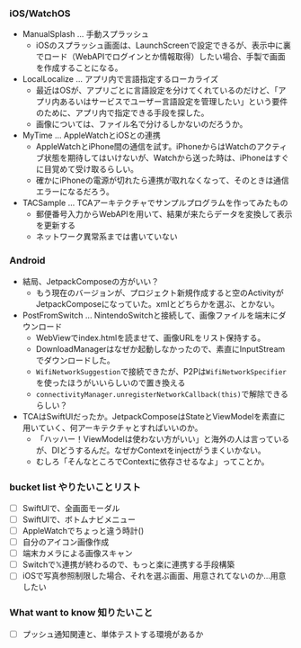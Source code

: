 ### iOS/WatchOS
* ManualSplash ... 手動スプラッシュ
  * iOSのスプラッシュ画面は、LaunchScreenで設定できるが、表示中に裏でロード（WebAPIでログインとか情報取得）したい場合、手製で画面を作成することになる。
* LocalLocalize ... アプリ内で言語指定するローカライズ
  * 最近はOSが、アプリごとに言語設定を分けてくれているのだけど、「アプリ内あるいはサービスでユーザー言語設定を管理したい」という要件のために、アプリ内で指定できる手段を探した。
  * 画像については、ファイル名で分けるしかないのだろうか。
* MyTime ... AppleWatchとiOSとの連携
  * AppleWatchとiPhone間の通信を試す。iPhoneからはWatchのアクティブ状態を期待してはいけないが、Watchから送った時は、iPhoneはすぐに目覚めて受け取るらしい。
  * 確かにiPhoneの電源が切れたら連携が取れなくなって、そのときは通信エラーになるだろう。
* TACSample ... TCAアーキテクチャでサンプルプログラムを作ってみたもの
  * 郵便番号入力からWebAPIを用いて、結果が来たらデータを変換して表示を更新する
  * ネットワーク異常系までは書いていない
  
### Android
* 結局、JetpackComposeの方がいい？
  * もう現在のバージョンが、プロジェクト新規作成すると空のActivityがJetpackComposeになっていた。xmlとどちらかを選ぶ、とかない。
* PostFromSwitch ... NintendoSwitchと接続して、画像ファイルを端末にダウンロード
  * WebViewでindex.htmlを読ませて、画像URLをリスト保持する。
  * DownloadManagerはなぜか起動しなかったので、素直にInputStreamでダウンロードした。
  * `WifiNetworkSuggestion`で接続できたが、P2Pは`WifiNetworkSpecifier`を使ったほうがいいらしいので置き換える
  * `connectivityManager.unregisterNetworkCallback(this)`で解除できるらしい？
* TCAはSwiftUIだったか。JetpackComposeはStateとViewModelを素直に用いていく、何アーキテクチャとすればいいのか。
  * 「ハッハー！ViewModelは使わない方がいい」と海外の人は言っているが、DIどうするんだ。なぜかContextをinjectがうまくいかない。
  * むしろ「そんなところでContextに依存させるなよ」ってことか。

### bucket list やりたいことリスト
* [ ] SwiftUIで、全画面モーダル
* [ ] SwiftUIで、ボトムナビメニュー
* [ ] AppleWatchでちょっと違う時計()
* [ ] 自分のアイコン画像作成
* [ ] 端末カメラによる画像スキャン
* [ ] Switchで𝕏連携が終わるので、もっと楽に連携する手段構築
* [ ] iOSで写真参照制限した場合、それを選ぶ画面、用意されてないのか…用意したい

### What want to know 知りたいこと
* [ ] プッシュ通知関連と、単体テストする環境があるか

